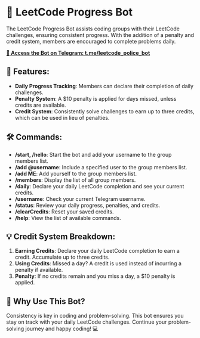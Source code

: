 # 🚀 LeetCode Progress Bot

The LeetCode Progress Bot assists coding groups with their LeetCode challenges, ensuring consistent progress. With the addition of a penalty and credit system, members are encouraged to complete problems daily.

[**🤖 Access the Bot on Telegram: t.me/leetcode_police_bot**](https://t.me/leetcode_police_bot)

## 🌟 Features:

- **Daily Progress Tracking**: Members can declare their completion of daily challenges.
- **Penalty System**: A $10 penalty is applied for days missed, unless credits are available.
- **Credit System**: Consistently solve challenges to earn up to three credits, which can be used in lieu of penalties.

## 🛠 Commands:

- **/start, /hello**: Start the bot and add your username to the group members list.
- **/add @username**: Include a specified user to the group members list.
- **/add ME**: Add yourself to the group members list.
- **/members**: Display the list of all group members.
- **/daily**: Declare your daily LeetCode completion and see your current credits.
- **/username**: Check your current Telegram username.
- **/status**: Review your daily progress, penalties, and credits.
- **/clearCredits**: Reset your saved credits.
- **/help**: View the list of available commands.

## 💡 Credit System Breakdown:

1. **Earning Credits**: Declare your daily LeetCode completion to earn a credit. Accumulate up to three credits.
2. **Using Credits**: Missed a day? A credit is used instead of incurring a penalty if available.
3. **Penalty**: If no credits remain and you miss a day, a $10 penalty is applied.

## 🎯 Why Use This Bot?

Consistency is key in coding and problem-solving. This bot ensures you stay on track with your daily LeetCode challenges. Continue your problem-solving journey and happy coding! 💻